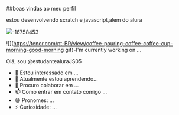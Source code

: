 ##boas vindas ao meu perfil

estou desenvolvendo scratch e javascript,alem do alura

![](https://tenor.com/pt-BR/view/coffee-pouring-coffee-coffee-cup-morning-good-morning-gif)-16758453

![](https://tenor.com/pt-BR/view/coffee-pouring-coffee-coffee-cup-morning-good-morning gif)-I'm currently working on ...


Olá, sou @estudantealuraJS05
- 👀 Estou interessado em ...
- 🌱 Atualmente estou aprendendo...
- 💞️ Procuro colaborar em ...
- 📫 Como entrar em contato comigo ...
- 😄 Pronomes: ...
- ⚡ Curiosidade: ...

<!---
estudantealuraJS05/estudantealuraJS05 é um repositório ✨ especial ✨ porque seu `README.md` (este arquivo) aparece no seu perfil do GitHub.
Você pode clicar no link Visualizar para ver suas alterações.
--->

